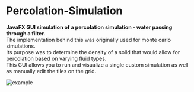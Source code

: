 # Percolation-Simulation
**JavaFX GUI simulation of a percolation simulation - water passing through a filter.**  
The implementation behind this was originally used for monte carlo simulations.  
Its purpose was to determine the density of a solid that would allow for percolation based on varying fluid types.  
This GUI allows you to run and visualize a single custom simulation as well as manually edit the tiles on the grid.


![example](https://user-images.githubusercontent.com/96111461/148007103-cbdcdbf3-0b71-42d1-aaf2-9ac5c7147b61.png)
